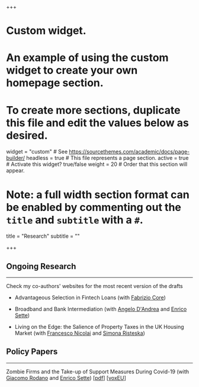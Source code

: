 +++
# Custom widget.
# An example of using the custom widget to create your own homepage section.
# To create more sections, duplicate this file and edit the values below as desired.

widget = "custom"  # See https://sourcethemes.com/academic/docs/page-builder/
headless = true  # This file represents a page section.
active = true  # Activate this widget? true/false
weight = 20  # Order that this section will appear.


# Note: a full width section format can be enabled by commenting out the `title` and `subtitle` with a `#`.
title = "Research"
subtitle = ""

+++

## Ongoing Research

-----------------------

Check my co-authors' websites for the most recent version of the drafts 

* Advantageous Selection in Fintech Loans (with [Fabrizio Core](https://sites.google.com/view/fabriziocore/)) 

* Broadband and Bank Intermediation (with [Angelo D'Andrea](https://sites.google.com/view/angelodandrea/) and [Enrico Sette](https://sites.google.com/site/settenrico/))

* Living on the Edge: the Salience of Property Taxes in the UK Housing Market (with [Francesco Nicolai](https://francesconicolai.github.io/) and [Simona Risteska](https://risteskasimona.github.io/))

## Policy Papers

-----------------------

Zombie Firms and the Take-up of Support Measures During Covid-19 (with [Giacomo Rodano](https://sites.google.com/view/giacomorodano) and [Enrico Sette](https://sites.google.com/site/settenrico/)) [[pdf](files/PRS_zombieQEF.pdf)] [[voxEU](https://voxeu.org/article/zombie-firms-and-take-support-measures-during-covid-19)]
